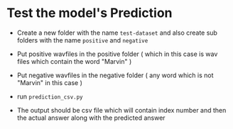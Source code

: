 # Test the model's Prediction

- Create a new folder with the name `test-dataset` and also create sub folders with the name `positive` and `negative`

- Put positive wavfiles in the positive folder ( which in this case is wav files which contain the word "Marvin" )

- Put negative wavfiles in the negative folder ( any word which is not "Marvin" in this case )

- run `prediction_csv.py`

- The output should be csv file which will contain index number and then the actual answer along with the predicted answer
